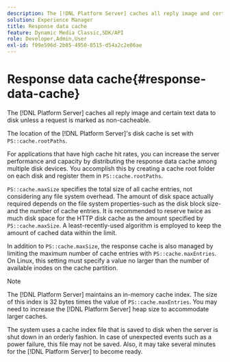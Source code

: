 ```yaml
---
description: The [!DNL Platform Server] caches all reply image and certain text data to disk unless a request is marked as non-cacheable.
solution: Experience Manager
title: Response data cache
feature: Dynamic Media Classic,SDK/API
role: Developer,Admin,User
exl-id: f09e596d-2b85-4950-8515-d54a2c2e86ae
---
```

# Response data cache{#response-data-cache}

The [!DNL Platform Server] caches all reply image and certain text data to disk unless a request is marked as non-cacheable.

The location of the [!DNL Platform Server]'s disk cache is set with `PS::cache.rootPaths`.

For applications that have high cache hit rates, you can increase the server performance and capacity by distributing the response data cache among multiple disk devices. You accomplish this by creating a cache root folder on each disk and register them in `PS::cache.rootPaths`.

`PS::cache.maxSize` specifies the total size of all cache entries, not considering any file system overhead. The amount of disk space actually required depends on the file system properties-such as the disk block size-and the number of cache entries. It is recommended to reserve twice as much disk space for the HTTP disk cache as the amount specified by `PS::cache.maxSize`. A least-recently-used algorithm is employed to keep the amount of cached data within the limit.

In addition to `PS::cache.maxSize`, the response cache is also managed by limiting the maximum number of cache entries with `PS::cache.maxEntries`. On Linux, this setting must specify a value no larger than the number of available inodes on the cache partition.

>[!NOTE]
>
>The [!DNL Platform Server] maintains an in-memory cache index. The size of this index is 32 bytes times the value of `PS::cache.maxEntries`. You may need to increase the [!DNL Platform Server] heap size to accommodate larger caches.

The system uses a cache index file that is saved to disk when the server is shut down in an orderly fashion. In case of unexpected events such as a power failure, this file may not be saved. Also, it may take several minutes for the [!DNL Platform Server] to become ready.
